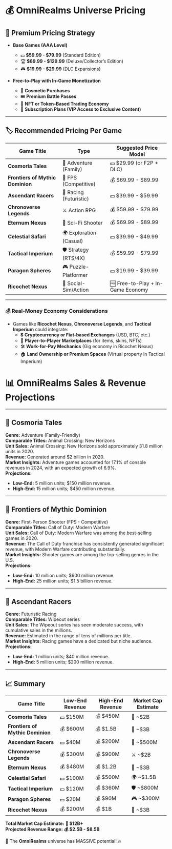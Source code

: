 # 💰 OmniRealms Universe Pricing

## 💎 **Premium Pricing Strategy**
- **Base Games (AAA Level)**
  - 💵 **$59.99 - $79.99** (Standard Edition)
  - 🏆 **$89.99 - $129.99** (Deluxe/Collector’s Edition)
  - 🎮 **$19.99 - $29.99** (DLC Expansions)

- **Free-to-Play with In-Game Monetization**
  - 🎨 **Cosmetic Purchases**
  - 🎟 **Premium Battle Passes**
  - 🏦 **NFT or Token-Based Trading Economy**
  - 👑 **Subscription Plans (VIP Access to Exclusive Content)**

---

## 🏷 **Recommended Pricing Per Game**
| Game Title                     | Type                 | Suggested Price Model |
|---------------------------------|----------------------|-----------------------|
| **Cosmoria Tales**              | 🏰 Adventure (Family)   | 💵 $29.99 (or F2P + DLC) |
| **Frontiers of Mythic Dominion** | 🔫 FPS (Competitive)    | 💰 $69.99 - $89.99       |
| **Ascendant Racers**            | 🚗 Racing (Futuristic)  | 💵 $39.99 - $59.99       |
| **Chronoverse Legends**         | ⚔️ Action RPG          | 💰 $59.99 - $79.99       |
| **Eternum Nexus**               | 🚀 Sci-Fi Shooter      | 💰 $69.99 - $89.99       |
| **Celestial Safari**            | 🌍 Exploration (Casual) | 💵 $39.99 - $49.99       |
| **Tactical Imperium**           | 🛡 Strategy (RTS/4X)    | 💰 $59.99 - $79.99       |
| **Paragon Spheres**             | 🎮 Puzzle-Platformer   | 💵 $19.99 - $39.99       |
| **Ricochet Nexus**              | 💼 Social-Sim/Action   | 🆓 Free-to-Play + In-Game Economy |

---

### 💰 **Real-Money Economy Considerations**
- Games like **Ricochet Nexus**, **Chronoverse Legends**, and **Tactical Imperium** could integrate:
  - 💲 **Cryptocurrency or Fiat-based Exchanges** (USD, BTC, etc.)
  - 🏪 **Player-to-Player Marketplaces** (for items, skins, NFTs)
  - 🛠 **Work-for-Pay Mechanics** (Gig economy in Ricochet Nexus)
  - 🏠 **Land Ownership or Premium Spaces** (Virtual property in Tactical Imperium)

# 📊 OmniRealms Sales & Revenue Projections

---

## 🏰 **Cosmoria Tales**

**Genre:** Adventure (Family-Friendly)  
**Comparable Titles:** Animal Crossing: New Horizons  
**Unit Sales:** Animal Crossing: New Horizons sold approximately 31.8 million units in 2020.  
**Revenue:** Generated around $2 billion in 2020.  
**Market Insights:** Adventure games accounted for 17.1% of console revenues in 2024, with an expected growth of 6.9%.  
**Projections:**  
- **Low-End:** 5 million units; $150 million revenue.  
- **High-End:** 15 million units; $450 million revenue.  

---

## 🔫 **Frontiers of Mythic Dominion**

**Genre:** First-Person Shooter (FPS - Competitive)  
**Comparable Titles:** Call of Duty: Modern Warfare  
**Unit Sales:** Call of Duty: Modern Warfare was among the best-selling games in 2020.  
**Revenue:** The Call of Duty franchise has consistently generated significant revenue, with Modern Warfare contributing substantially.  
**Market Insights:** Shooter games are among the top-selling genres in the U.S.  
**Projections:**  
- **Low-End:** 10 million units; $600 million revenue.  
- **High-End:** 25 million units; $1.5 billion revenue.  

---

## 🚗 **Ascendant Racers**

**Genre:** Futuristic Racing  
**Comparable Titles:** Wipeout series  
**Unit Sales:** The Wipeout series has seen moderate success, with cumulative sales in the millions.  
**Revenue:** Estimated in the range of tens of millions per title.  
**Market Insights:** Racing games have a dedicated but niche audience.  
**Projections:**  
- **Low-End:** 1 million units; $40 million revenue.  
- **High-End:** 5 million units; $200 million revenue.  

---

## 📈 **Summary**  

| Game Title                  | Low-End Revenue | High-End Revenue | Market Cap Estimate |
|-----------------------------|----------------|------------------|---------------------|
| **Cosmoria Tales**          | 💵 $150M       | 💰 $450M         | 🏦 ~$2B            |
| **Frontiers of Mythic Dominion** | 💰 $600M   | 💰 $1.5B         | 💎 ~$3B            |
| **Ascendant Racers**        | 💵 $40M        | 💰 $200M         | 🚗 ~$500M          |
| **Chronoverse Legends**     | 💰 $300M       | 💰 $900M         | ⚔️ ~$2B            |
| **Eternum Nexus**           | 💰 $480M       | 💰 $1.2B         | 🚀 ~$3B            |
| **Celestial Safari**        | 💵 $100M       | 💰 $500M         | 🌍 ~$1.5B          |
| **Tactical Imperium**       | 💵 $120M       | 💰 $360M         | 🛡 ~$800M          |
| **Paragon Spheres**         | 💵 $20M        | 💰 $90M          | 🎮 ~$300M          |
| **Ricochet Nexus**          | 💰 $200M       | 💰 $1B           | 💼 ~$3B            |

**Total Market Cap Estimate:** **💎 $12B+**  
**Projected Revenue Range:** **💰 $2.5B - $8.5B**

🚀 The **OmniRealms** universe has MASSIVE potential! 🔥

